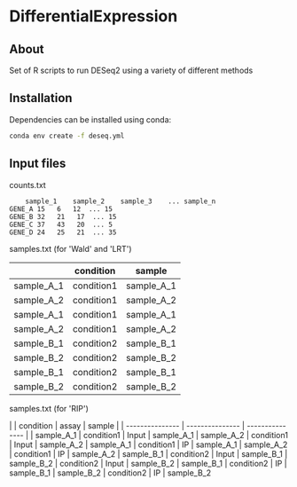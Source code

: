 # DifferentialExpression

## About

Set of R scripts to run DESeq2 using a variety of different methods

## Installation

Dependencies can be installed using conda:

```bash
conda env create -f deseq.yml
```

## Input files

counts.txt

```tsv
    sample_1    sample_2    sample_3    ... sample_n
GENE_A 15   6   12  ... 15
GENE_B 32   21   17  ... 15
GENE_C 37   43   20  ... 5
GENE_D 24   25   21  ... 35
```

samples.txt (for 'Wald' and 'LRT')

|  | condition | sample |
| --------------- | --------------- | --------------- |
| sample_A_1 | condition1 | sample_A_1
| sample_A_2 | condition1 | sample_A_2
| sample_A_1 | condition1 | sample_A_1
| sample_A_2 | condition1 | sample_A_2
| sample_B_1 | condition2 | sample_B_1
| sample_B_2 | condition2 | sample_B_2
| sample_B_1 | condition2 | sample_B_1
| sample_B_2 | condition2 | sample_B_2

samples.txt (for 'RIP')

|  | condition | assay | sample |
| --------------- | --------------- | --------------- |
| sample_A_1 | condition1 | Input | sample_A_1
| sample_A_2 | condition1 | Input | sample_A_2
| sample_A_1 | condition1 | IP | sample_A_1
| sample_A_2 | condition1 | IP | sample_A_2
| sample_B_1 | condition2 | Input | sample_B_1
| sample_B_2 | condition2 | Input | sample_B_2
| sample_B_1 | condition2 | IP | sample_B_1
| sample_B_2 | condition2 | IP | sample_B_2